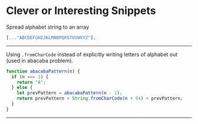 # Clever or Interesting Snippets

Spread alphabet string to an array

```js
[..."ABCDEFGHIJKLMNOPQRSTUVWXYZ"];
```

---

Using `.fromCharCode` instead of explicitly writing letters of alphabet out (used in abacaba problem).

```js
function abacabaPattern(n) {
  if (n === 1) {
    return "A";
  } else {
    let prevPattern = abacabaPattern(n - 1);
    return prevPattern + String.fromCharCode(n + 64) + prevPattern;
  }
}
```

---
